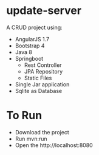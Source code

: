 # update-server

A CRUD project using:
- AngularJS 1.7
- Bootstrap 4
- Java 8
- Springboot
  - Rest Controller
  - JPA Repository
  - Static Files
- Single Jar application
- Sqlite as Database

# To Run
- Download the project
- Run mvn:run
- Open the http://localhost:8080
